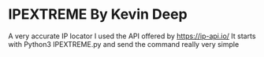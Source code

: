 # IPEXTREME By Kevin Deep
A very accurate IP locator I used the API offered by https://ip-api.io/ 
It starts with Python3 IPEXTREME.py and send the command really very simple
